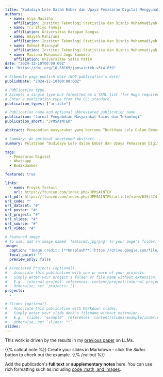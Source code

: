 ```yaml
---
title: "Budidaya Lele Dalam Ember dan Upaya Pemasaran Digital Menggunakan Media Sosial"
authors:
  - name: Alya Masitha
    affiliation: Institut Teknologi Statistika dan Bisnis Muhammadiyah
  - name: Tri Stiyo Famuji
    affiliation: Universitas Harapan Bangsa
  - name: Adiyah Mahiruna
    affiliation: Institut Teknologi Statistika dan Bisnis Muhammadiyah
  - name: Rahmat Riansyah
    affiliation: Institut Teknologi Statistika dan Bisnis Muhammadiyah
  - name: Maulana Muhammad Jogo Samodro
    affiliation: Universitas Safin Patin
date: "2024-12-10T00:00:00Z"
doi: "https://doi.org/10.58169/jpmsaintek.v3i4.639"

# Schedule page publish date (NOT publication's date).
publishDate: "2024-12-10T00:00:00Z"

# Publication type.
# Accepts a single type but formatted as a YAML list (for Hugo requirements).
# Enter a publication type from the CSL standard.
publication_types: ["article"]

# Publication name and optional abbreviated publication name.
publication: "Jurnal Pengabdian Masyarakat Sains dan Teknologi"
publication_short: "JPMSAINTEK"

abstract: Pengabdian masyarakat yang bertema “Budidaya Lele Dalam Ember dan Upaya Pemasaran Digital Menggunakan Media Sosial” bertujuan untuk memberikan pengetahuan dan keterampilan praktis kepada peserta tentang metode budidaya lele dalam ember yang sederhana, hemat biaya, dan cocok untuk lahan terbatas. Kegiatan ini dilatar belakangi oleh keinginan masyarakat Tembalang untuk budidaya dilahan terbatas dan memasarkan hasil budidayanya  di  media  sosial.  Pelatihan  ini  dilaksanakan  melalui  pendekatan  parsipatif  yang  melibatkan  teori, praktik, dan diskusi interaktif. Materi dari pelatihan ini, antara lain materi terkait budidaya ikan lele dalam ember dan  materi  terkait  media  sosial  dan  cara  pemanfaatannya  untuk  pemasaran  produk  ikan  lele  yang  sudah dibudidayakan. Peserta diminta untuk mempraktikkan tatacara budidaya yang baik dan benar menggunakan ember budidaya  dan  peralatan  yang  telah  diberikan  oleh  tim  pelatihan,  kemudian  peserta  diminta  untuk  mengambil gambar  dari  hasil  budidaya  untuk  dijadikan  konten  pemasaran  melalui  media  sosial.  Kegiatan  ini  berlangsung dengan lancar dan peserta sangat antusias dalam pelaksanaan kegiatan. Dengan adanya pelatihan ini diharapkan masyarakat  Tembalang  dapat  memanfaatkan  teknologi  dengan  baik  terutama  dalam  penggunaan  media  sosial (Whatsapp) sebagai media pemasaran digital.

# Summary. An optional shortened abstract.
summary: Pelatihan “Budidaya Lele dalam Ember dan Upaya Pemasaran Digital Menggunakan Media Sosial” telah terlaksana dengan baik  dan  berhasil  mencapai  hasil  yang  memuaskan. Berdasarkan  kuesioner  yang  dibagikan,  tingkat  kepuasan  peserta  terhadap  pelatihan  ini mencapai  95%.  Melalui  kegiatan  ini,  diharapkan  peserta  termotivasi  untuk  memanfaatkan lahan terbatas, terutama di perkotaan,dalam budidaya lele secara kreatif dan efisien. Selain itu, pelatihan  ini  juga  memberikan  wawasan  kepada  peserta  bahwa  pemasaran  digital  dapat dilakukan dengan biaya  terjangkau, namun tetap  efektif dalam meningkatkan jangkauan dan penjualan  produk.  Semogapelatihan  ini  dapat  menjadi  langkah  awal  yang  signifikan  dalam mendukung keberhasilan peserta di bidang budidaya dan pemasaran digital.

tags:
  - Pemasaran Digital
  - Whatsapp
  - Budikdamber

featured: true

links:
  - name: Proyek Terkait
    url: https://ftuncen.com/index.php/JPMSAINTEK
url_pdf: https://ftuncen.com/index.php/JPMSAINTEK/article/view/639/474
url_code: ""
url_dataset: "#"
url_poster: "#"
url_project: "#"
url_slides: "#"
url_source: "#"
url_video: "#"

# Featured image
# To use, add an image named `featured.jpg/png` to your page's folder.
image:
  caption: "Image credit: [**Unsplash**](https://drive.google.com/file/d/1sDsuQ-STvS3nOEStbTBPiiZHY_AiZ88V/view?usp=drive_link)"
  focal_point: ""
  preview_only: false

# Associated Projects (optional).
#   Associate this publication with one or more of your projects.
#   Simply enter your project's folder or file name without extension.
#   E.g. `internal-project` references `content/project/internal-project/index.md`.
#   Otherwise, set `projects: []`.
projects:
  -

# Slides (optional).
#   Associate this publication with Markdown slides.
#   Simply enter your slide deck's filename without extension.
#   E.g. `slides: "example"` references `content/slides/example/index.md`.
#   Otherwise, set `slides: ""`.
slides:
---
```


This work is driven by the results in my [previous paper](/publication/conference-paper/) on LLMs.

{{% callout note %}}
Create your slides in Markdown - click the _Slides_ button to check out the example.
{{% /callout %}}

Add the publication's **full text** or **supplementary notes** here. You can use rich formatting such as including [code, math, and images](https://docs.hugoblox.com/content/writing-markdown-latex/).
